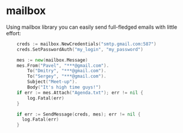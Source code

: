 mailbox
=======

Using mailbox library you can easily send full-fledged emails with little effort:

```go
	creds := mailbox.NewCredentials("smtp.gmail.com:587")
	creds.SetPasswordAuth("my_login", "my_password")

	mes := new(mailbox.Message)
	mes.From("Pavel", "***@gmail.com").
		To("Dmitry", "***@gmail.com").
		To("Sergey", "***@gmail.com").
		Subject("Meet-up").
		Body("It's high time guys!")
	if err := mes.Attach("Agenda.txt"); err != nil {
		log.Fatal(err)
	}

	if err := SendMessage(creds, mes); err != nil {
	  log.Fatal(err)
	}
```
